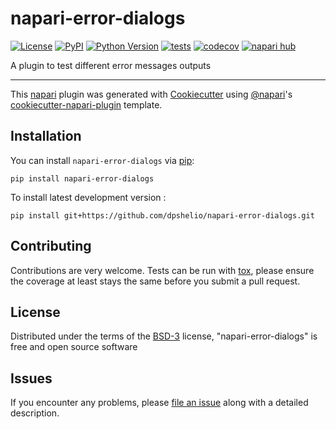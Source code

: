 # napari-error-dialogs

[![License](https://img.shields.io/pypi/l/napari-error-dialogs.svg?color=green)](https://github.com/dpshelio/napari-error-dialogs/raw/main/LICENSE)
[![PyPI](https://img.shields.io/pypi/v/napari-error-dialogs.svg?color=green)](https://pypi.org/project/napari-error-dialogs)
[![Python Version](https://img.shields.io/pypi/pyversions/napari-error-dialogs.svg?color=green)](https://python.org)
[![tests](https://github.com/dpshelio/napari-error-dialogs/workflows/tests/badge.svg)](https://github.com/dpshelio/napari-error-dialogs/actions)
[![codecov](https://codecov.io/gh/dpshelio/napari-error-dialogs/branch/main/graph/badge.svg)](https://codecov.io/gh/dpshelio/napari-error-dialogs)
[![napari hub](https://img.shields.io/endpoint?url=https://api.napari-hub.org/shields/napari-error-dialogs)](https://napari-hub.org/plugins/napari-error-dialogs)

A plugin to test different error messages outputs

----------------------------------

This [napari] plugin was generated with [Cookiecutter] using [@napari]'s [cookiecutter-napari-plugin] template.

<!--
Don't miss the full getting started guide to set up your new package:
https://github.com/napari/cookiecutter-napari-plugin#getting-started

and review the napari docs for plugin developers:
https://napari.org/plugins/stable/index.html
-->

## Installation

You can install `napari-error-dialogs` via [pip]:

    pip install napari-error-dialogs



To install latest development version :

    pip install git+https://github.com/dpshelio/napari-error-dialogs.git


## Contributing

Contributions are very welcome. Tests can be run with [tox], please ensure
the coverage at least stays the same before you submit a pull request.

## License

Distributed under the terms of the [BSD-3] license,
"napari-error-dialogs" is free and open source software

## Issues

If you encounter any problems, please [file an issue] along with a detailed description.

[napari]: https://github.com/napari/napari
[Cookiecutter]: https://github.com/audreyr/cookiecutter
[@napari]: https://github.com/napari
[MIT]: http://opensource.org/licenses/MIT
[BSD-3]: http://opensource.org/licenses/BSD-3-Clause
[GNU GPL v3.0]: http://www.gnu.org/licenses/gpl-3.0.txt
[GNU LGPL v3.0]: http://www.gnu.org/licenses/lgpl-3.0.txt
[Apache Software License 2.0]: http://www.apache.org/licenses/LICENSE-2.0
[Mozilla Public License 2.0]: https://www.mozilla.org/media/MPL/2.0/index.txt
[cookiecutter-napari-plugin]: https://github.com/napari/cookiecutter-napari-plugin

[file an issue]: https://github.com/dpshelio/napari-error-dialogs/issues

[napari]: https://github.com/napari/napari
[tox]: https://tox.readthedocs.io/en/latest/
[pip]: https://pypi.org/project/pip/
[PyPI]: https://pypi.org/
